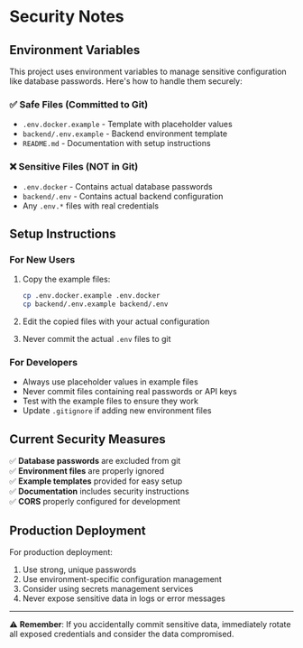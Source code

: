 # Security Notes

## Environment Variables

This project uses environment variables to manage sensitive configuration like database passwords. Here's how to handle them securely:

### ✅ Safe Files (Committed to Git)
- `.env.docker.example` - Template with placeholder values
- `backend/.env.example` - Backend environment template
- `README.md` - Documentation with setup instructions

### ❌ Sensitive Files (NOT in Git)
- `.env.docker` - Contains actual database passwords
- `backend/.env` - Contains actual backend configuration
- Any `.env.*` files with real credentials

## Setup Instructions

### For New Users
1. Copy the example files:
   ```bash
   cp .env.docker.example .env.docker
   cp backend/.env.example backend/.env
   ```

2. Edit the copied files with your actual configuration
3. Never commit the actual `.env` files to git

### For Developers
- Always use placeholder values in example files
- Never commit files containing real passwords or API keys
- Test with the example files to ensure they work
- Update `.gitignore` if adding new environment files

## Current Security Measures

✅ **Database passwords** are excluded from git  
✅ **Environment files** are properly ignored  
✅ **Example templates** provided for easy setup  
✅ **Documentation** includes security instructions  
✅ **CORS** properly configured for development  

## Production Deployment

For production deployment:
1. Use strong, unique passwords
2. Use environment-specific configuration management
3. Consider using secrets management services
4. Never expose sensitive data in logs or error messages

---

⚠️ **Remember**: If you accidentally commit sensitive data, immediately rotate all exposed credentials and consider the data compromised.